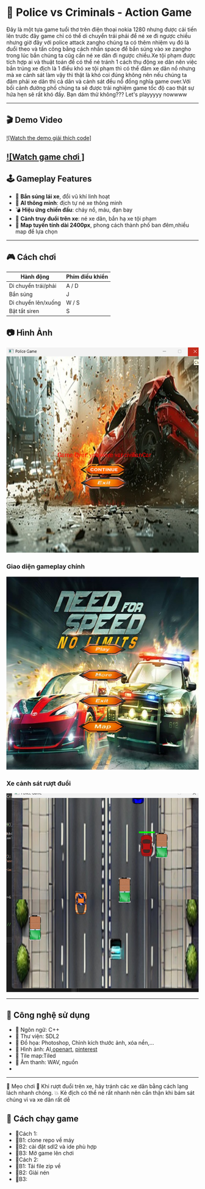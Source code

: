 # 🚓 Police vs Criminals - Action Game

Đây là một tựa game tuổi thơ trên điện thoại nokia 1280 nhưng được cải tiến lên trước đây game chỉ có thể di chuyển trái phải để né xe đi ngược chiều nhưng giờ đây với police attack zangho chúng ta có thêm nhiệm vụ đó là đuổi theo và tấn công bằng cách nhấn space để bắn súng vào xe zangho trong lúc bắn chúng ta cũg cần né xe dân đi ngược chiều.Xe tội phạm được tích hợp ai và thuật toán để có thể né tránh 1 cách thụ động xe dân nên việc bắn trúng xe địch là 1 điều khó xe tội phạm thì có thể đâm xe dân nổ nhưng mà xe cảnh sát làm vậy thì thật là khó coi đúng không nên nếu chúng ta đâm phải xe dân thì cả dân và cảnh sát đều nổ đồng nghĩa game over.Với bối cảnh đường phố chúng ta sẽ được trải nghiệm game tốc độ cao thật sự hứa hẹn sẽ rất khó đấy. Bạn dám thử không??? Let's playyyyy nowwww

---

## 🎬 Demo Video

[![Watch the demo giải thích code]](https://www.youtube.com/watch?v=QwXQ3mW2XoU)

[![Watch game chơi ]](https://youtube.com/shorts/pNnejwmNqWg)
---

## 🕹️ Gameplay Features

- 🔫 **Bắn súng lái xe**, đổi vũ khí linh hoạt
- 🧠 **AI thông minh**: địch tự né xe thông minh
- 💣 **Hiệu ứng chiến đấu**: cháy nổ, máu, đạn bay
- 🚗 **Cảnh truy đuổi trên xe**: né xe dân, bắn hạ xe tội phạm
- 🌆 **Map tuyến tính dài 2400px**, phong cách thành phố ban đêm,nhiều map để lựa chọn
  

---
## 🎮 Cách chơi

| Hành động                  | Phím điều khiển |
|----------------------------|------------------|
| Di chuyển trái/phải       | A / D            |
| Bắn súng                  | J        |
| Di chuyển lên/xuống       | W / S            |
| Bật tắt siren                  |      S   |
## 📷 Hình Ảnh
![Hinhanh](assets/screenshot/va.png)
### Giao diện gameplay chính
![Gameplay](assets/screenshot/pos.png)

### Xe cảnh sát rượt đuổi
![Car Chase](assets/screenshot/ruot.png)

---

## 🧰 Công nghệ sử dụng

- 🔹 Ngôn ngữ: C++
- 🔹 Thư viện: SDL2
- 🔹 Đồ họa: Photoshop, Chỉnh kích thước ảnh, xóa nền,...
- 🔹 Hình ảnh: AI,[openart](https://opengameart.org/), [pinterest](https://www.pinterest.com/)
- 🔹 Tile map:Tiled
- 🔹 Âm thanh: WAV, nguồn [](https://www.online-convert.com/result#j=a4c5c74c-3550-4eca-9f61-70a88e439fe2)
- 

---
📌 Mẹo chơi
🚗 Khi rượt đuổi trên xe, hãy tránh các xe dân bằng cách lạng lách nhanh chóng.
💥 Kẻ địch có thể né rất nhanh nên cẩn thận khi bám sát chúng vì va xe dân rất dễ


## 🚀 Cách chạy game
- 🔹Cách 1:
- 🔹B1: clone repo về máy
- 🔹B2: cài đặt sdl2 và ide phù hợp
- 🔹B3: Mở game lên chơi
- 🔹Cách 2: 
- 🔹B1: Tải file zip về
- 🔹B2: Giải nén
- 🔹B3: 
